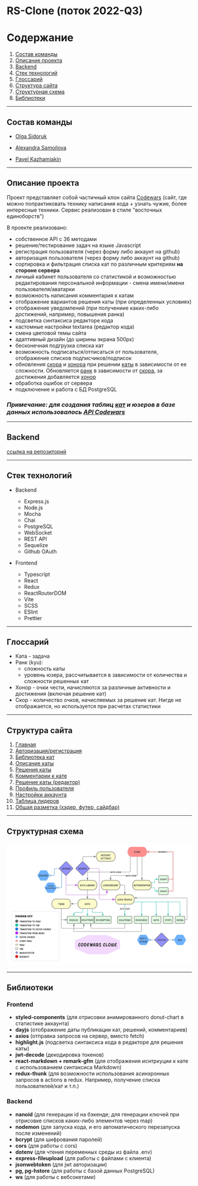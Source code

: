 # RS-Clone (поток 2022-Q3)

# Содержание
1. [Состав команды](#состав-команды)
2. [Описание проекта](#описание-проекта)
3. [Backend](#backend)
3. [Стек технологий](#стек-технологий)
4. [Глоссарий](#глоссарий)
5. [Структура сайта](#структура-сайта)
6. [Структурная схема](#структурная-схема)
7. [Библиотеки](#библиотеки)

***

## Состав команды

- [Olga Sidoruk](https://github.com/hel-sidoruk)

- [Alexandra Samoilova](https://github.com/avsamoilava)

- [Pavel Kazhamiakin](https://github.com/pashabn)

***

## Описание проекта

Проект представляет собой частичный клон сайта [Codewars](https://www.codewars.com/) (сайт, где можно попрактиковать технику написания кода + узнать чужие, более интересные техники. Сервис реализован в стиле "восточных единоборств")

В проекте реализовано:
  - собственное API c 36 методами
  - решение/тестирование задач на языке Javascript
  - регистрация пользователя (через форму либо аккаунт на github)
  - авторизация пользователя (через форму либо аккаунт на github)
  - сортировка и фильтрация списка кат по различным критериям **на стороне сервера**
  - личный кабинет пользователя со статистикой и возможностью редактирования персональной информации - смена имени/имени пользователя/аватарки
  - возможность написания комментария к катам
  - отображение вариантов решения каты (при определенных условиях)
  - отображение уведомлений (при получениие каких-либо достижений, например, повышения ранка)
  - подсветка синтаксиса редакторе кода
  - кастомные настройки textarea (редактор кода)
  - смена цветовой темы сайта 
  - адаптивный дизайн (до ширины экрана 500px)
  - бесконечная подгрузка списка кат
  - возможность подписаться/отписаться от пользователя, отображение списков подписчиков/подписок
  - обновления [скора][1] и [хонора][1] при решении [каты][1] в зависимости от ее сложности. Обновляется [ранк][1] в зависимости от [скора][1], за достижения добавляется [хонор][1]
  - обработка ошибок от сервера
  - подключение и работа с БД PostgreSQL

[1]: #глоссарий "перейти в глоссарий"

### *Примечание: для создания таблиц [кат][1] и юзеров в базе данных использовалось [API Codewars](https://dev.codewars.com)*

***

## Backend
[ссылка на репозиторий](https://github.com/hel-sidoruk/rs-clone-server)

***

## Стек технологий

  - Backend
    - Express.js
    - Node.js
    - Mocha
    - Chai
    - PostgreSQL
    - WebSocket
    - REST API
    - Sequelize
    - Github OAuth

  - Frontend
    - Typescript
    - React
    - Redux
    - ReactRouterDOM
    - Vite
    - SCSS
    - ESlint
    - Prettier

***

## Глоссарий

  - Ката - задача
  - Ранк (kyu):
      - сложность каты
      - уровень юзера, рассчитывается в зависимости от количества и сложности решенных кат
  - Хонор - очки чести, начисляются за различные активности и достижения (включая решение кат)
  - Скор - количество очков, начисляемых за решение кат. Нигде не отображается, но используется при расчетах статистики

***

## Структура сайта

  1. [Главная](modules/home.md)
  2. [Авторизация/регистрация](modules/authorization.md)
  3. [Библиотека кат](modules/library.md)
  4. [Описание каты](modules/kata.md)
  5. [Решения каты](modules/kata-solutions.md)
  6. [Комментарии к кате](modules/kata-discuss.md)
  7. [Решение каты (редактор)](modules/kata-train.md)
  8. [Профиль пользователя](modules/user-profile.md)
  9. [Настройки аккаунта](modules/account-settings.md)
  10. [Таблица лидеров](modules/leaderboard.md)
  11. [Общая разметка (хэдер, футер, сайдбар)](modules/layout.md)

***

## Структурная схема

![Alt text](images/RS%20clone%20(2).jpeg)

***

## Библиотеки
  ### Frontend  
  - **styled-components** (для отрисовки анимированного donut-chart в статистике аккаунта)
  - **dayjs** (отображение даты публикации кат, решений, комментариев)
  - **axios** (отправка запросов на сервер, вместо fetch)
  - **highlight.js** (подсветка синтаксиса кода в редакторе для решения каты)
  - **jwt-decode** (декодировка токенов)
  - **react-markdown + remark-gfm** (для отображения иснтркуции к кате с использованием синтаксиса Markdown)
  - **redux-thunk** (для возможности использования асинхронных запросов в actions в redux. Например, получение списка пользователей/кат и т.п.)  

  ### Backend  
  - **nanoid** (для генерации id на бэкенде; для генерации ключей при отрисовке списков каких-либо элементов через map)
  - **nodemon** (для запуска кода, и его автоматического перезапуска после изменений)
  - **bcrypt** (для шифрования паролей)
  - **cors** (для работы с cors)
  - **dotenv** (для чтения переменных среды из файла .env)
  - **express-fileupload** (для работы с файлами с клиента)
  - **jsonwebtoken** (для jwt авторизации)
  - **pg, pg-hstore** (для работы с базой данных PostgreSQL)
  - **ws** (для работы с вебсокетами)
